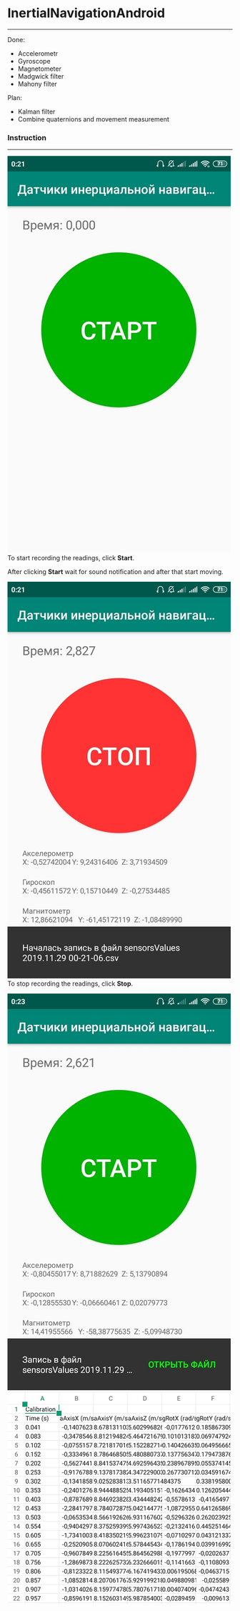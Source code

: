 # InertialNavigationAndroid
 <hr> 

Done:
* Accelerometr
* Gyroscope
* Magnetometer
* Madgwick filter
* Mahony filter

Plan:
* Kalman filter
* Combine quaternions and movement measurement


### Instruction
 <hr> 
 
 ![Start](https://github.com/DariaKorzhueva/InertialNavigationAndroid/blob/update_interface/images/start.png)  
 To start recording the readings, click **Start**.  

After clicking **Start** wait for sound notification and after that start moving.

 ![Stop](https://github.com/DariaKorzhueva/InertialNavigationAndroid/blob/update_interface/images/stop.png)  
To stop recording the readings, click **Stop**.  


 ![Save to file](https://github.com/DariaKorzhueva/InertialNavigationAndroid/blob/update_interface/images/save_to_file.png)
 ![Csv](https://github.com/DariaKorzhueva/InertialNavigationAndroid/blob/update_interface/images/csv_file.png)
